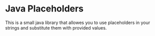 # Java Placeholders

This is a small java library that allowes you to use placeholders in your strings
and substitute them with provided values.
